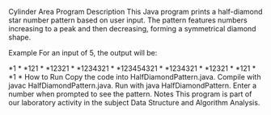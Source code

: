 Cylinder Area Program
Description
This Java program prints a half-diamond star number pattern based on user input. The pattern features numbers increasing to a peak and then decreasing, forming a symmetrical diamond shape.

Example
For an input of 5, the output will be:

*1 *
*121 *
*12321 *
*1234321 *
*123454321 *
*1234321 *
*12321 *
*121 *
*1 *
How to Run
Copy the code into HalfDiamondPattern.java.
Compile with javac HalfDiamondPattern.java.
Run with java HalfDiamondPattern.
Enter a number when prompted to see the pattern.
Notes
This program is part of our laboratory activity in the subject Data Structure and Algorithm Analysis.
